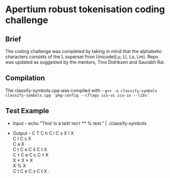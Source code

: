 # Apertium robust tokenisation coding challenge
## Brief
The coding challenge was completed by taking in mind that the alphabetic characters consists of the L superset from Unicode(Lu, Ll, Lo, Lm). Repo was updated as suggested by the mentors, Tino Didriksen and Saurabh Rai.
## Compilation 
The classify-symbols.cpp was compiled with -
`g++ -o classify-symbols classify-symbols.cpp 'pkg-config --cflags icu-uc icu-io --libs'`
## Test Example
- Input - 
echo "This! Is a tešt тест ** % test." | ./classify-symbols

- Output - 
C T
C h
C i
C s
X !
X  
C I
C s
X  
C a
X  
C t
C e
C š
C t
X  
C т
C е
C с
C т
X  
X *
X *
X  
X %
X  
C t
C e
C s
C t
X .
